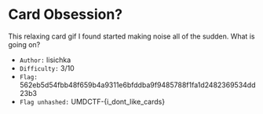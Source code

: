 # Card Obsession?

This relaxing card gif I found started making noise all of the sudden. What is going on?

- `Author:` lisichka
- `Difficulty:` 3/10
- `Flag:` 562eb5d54fbb48f659b4a9311e6bfddba9f9485788f1fa1d2482369534dd23b3
- `Flag unhashed:` UMDCTF-{i_dont_like_cards}
